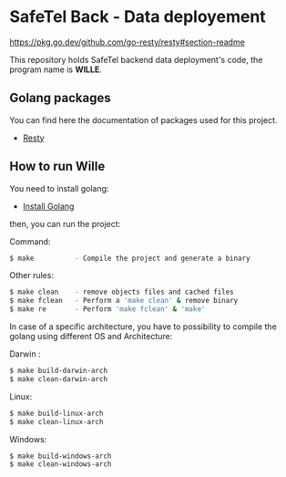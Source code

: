 # SafeTel Back - Data deployement

https://pkg.go.dev/github.com/go-resty/resty#section-readme

This repository holds SafeTel backend data deployment's code, the program name is **WILLE**.

## Golang packages

You can find here the documentation of packages used for this project.

- [Resty](https://github.com/go-resty/resty)


## How to run Wille

You need to install golang:

- [Install Golang](https://go.dev/doc/install)

then, you can run the project:

Command:
```sh
$ make          - Compile the project and generate a binary
```

Other rules:
```sh
$ make clean    - remove objects files and cached files
$ make fclean   - Perform a 'make clean' & remove binary
$ make re       - Perform 'make fclean' & 'make'
```

In case of a specific architecture, you have to possibility to compile the golang using different OS and Architecture:

Darwin :
```sh
$ make build-darwin-arch
$ make clean-darwin-arch
```

Linux:
```sh
$ make build-linux-arch
$ make clean-linux-arch
```

Windows:
```sh
$ make build-windows-arch
$ make clean-windows-arch
```